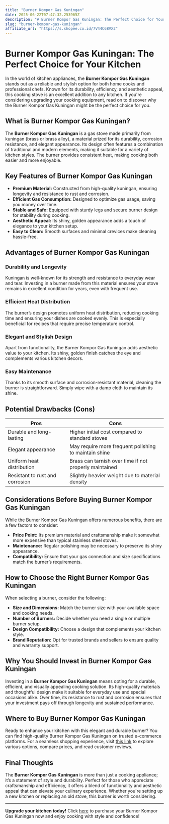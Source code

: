 ```yaml
---
title: "Burner Kompor Gas Kuningan"
date: 2025-06-22T07:47:32.253965Z
description: "# Burner Kompor Gas Kuningan: The Perfect Choice for Your Kitchen..."
slug: "burner-kompor-gas-kuningan"
affiliate_url: "https://s.shopee.co.id/7V44C68VX2"
---
```

# Burner Kompor Gas Kuningan: The Perfect Choice for Your Kitchen

In the world of kitchen appliances, the **Burner Kompor Gas Kuningan** stands out as a reliable and stylish option for both home cooks and professional chefs. Known for its durability, efficiency, and aesthetic appeal, this cooking stove is an excellent addition to any kitchen. If you're considering upgrading your cooking equipment, read on to discover why the Burner Kompor Gas Kuningan might be the perfect choice for you.

## What is Burner Kompor Gas Kuningan?

The **Burner Kompor Gas Kuningan** is a gas stove made primarily from kuningan (brass or brass alloy), a material prized for its durability, corrosion resistance, and elegant appearance. Its design often features a combination of traditional and modern elements, making it suitable for a variety of kitchen styles. The burner provides consistent heat, making cooking both easier and more enjoyable.

## Key Features of Burner Kompor Gas Kuningan

- **Premium Material:** Constructed from high-quality kuningan, ensuring longevity and resistance to rust and corrosion.
- **Efficient Gas Consumption:** Designed to optimize gas usage, saving you money over time.
- **Stable and Safe:** Equipped with sturdy legs and secure burner design for stability during cooking.
- **Aesthetic Appeal:** Its shiny, golden appearance adds a touch of elegance to your kitchen setup.
- **Easy to Clean:** Smooth surfaces and minimal crevices make cleaning hassle-free.

## Advantages of Burner Kompor Gas Kuningan

### Durability and Longevity

Kuningan is well-known for its strength and resistance to everyday wear and tear. Investing in a burner made from this material ensures your stove remains in excellent condition for years, even with frequent use.

### Efficient Heat Distribution

The burner’s design promotes uniform heat distribution, reducing cooking time and ensuring your dishes are cooked evenly. This is especially beneficial for recipes that require precise temperature control.

### Elegant and Stylish Design

Apart from functionality, the Burner Kompor Gas Kuningan adds aesthetic value to your kitchen. Its shiny, golden finish catches the eye and complements various kitchen decors.

### Easy Maintenance

Thanks to its smooth surface and corrosion-resistant material, cleaning the burner is straightforward. Simply wipe with a damp cloth to maintain its shine.

## Potential Drawbacks (Cons)

| Pros | Cons |
| --- | --- |
| Durable and long-lasting | Higher initial cost compared to standard stoves |
| Elegant appearance | May require more frequent polishing to maintain shine |
| Uniform heat distribution | Brass can tarnish over time if not properly maintained |
| Resistant to rust and corrosion | Slightly heavier weight due to material density |

## Considerations Before Buying Burner Kompor Gas Kuningan

While the Burner Kompor Gas Kuningan offers numerous benefits, there are a few factors to consider:

- **Price Point:** Its premium material and craftsmanship make it somewhat more expensive than typical stainless steel stoves.
- **Maintenance:** Regular polishing may be necessary to preserve its shiny appearance.
- **Compatibility:** Ensure that your gas connection and size specifications match the burner’s requirements.

## How to Choose the Right Burner Kompor Gas Kuningan

When selecting a burner, consider the following:

- **Size and Dimensions:** Match the burner size with your available space and cooking needs.
- **Number of Burners:** Decide whether you need a single or multiple burner setup.
- **Design Compatibility:** Choose a design that complements your kitchen style.
- **Brand Reputation:** Opt for trusted brands and sellers to ensure quality and warranty support.

## Why You Should Invest in Burner Kompor Gas Kuningan

Investing in a **Burner Kompor Gas Kuningan** means opting for a durable, efficient, and visually appealing cooking solution. Its high-quality materials and thoughtful design make it suitable for everyday use and special occasions alike. Over time, its resistance to rust and corrosion ensures that your investment pays off through longevity and sustained performance.

## Where to Buy Burner Kompor Gas Kuningan

Ready to enhance your kitchen with this elegant and durable burner? You can find high-quality Burner Kompor Gas Kuningan on trusted e-commerce platforms. For a seamless shopping experience, visit [this link](https://s.shopee.co.id/7V44C68VX2) to explore various options, compare prices, and read customer reviews.

## Final Thoughts

The **Burner Kompor Gas Kuningan** is more than just a cooking appliance; it’s a statement of style and durability. Perfect for those who appreciate craftsmanship and efficiency, it offers a blend of functionality and aesthetic appeal that can elevate your culinary experience. Whether you're setting up a new kitchen or replacing an old stove, this burner is worth considering.

---

**Upgrade your kitchen today!** Click [here](https://s.shopee.co.id/7V44C68VX2) to purchase your Burner Kompor Gas Kuningan now and enjoy cooking with style and confidence!